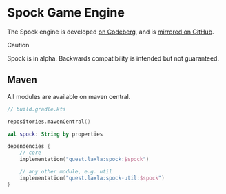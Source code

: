 # Spock Game Engine

The Spock engine is developed [on Codeberg](https://codeberg.org/Laxystem/Spock), and is [mirrored on GitHub](https://GitHub.com/Laxystem/Spock).

> [!CAUTION]
> Spock is in alpha.
> Backwards compatibility is intended but not guaranteed.

## Maven

All modules are available on maven central.

<!-- TODO: support snapshot repo, separate release.yml to pages and publish jobs and move maven central secrets to another env -->

```kotlin
// build.gradle.kts

repositories.mavenCentral()

val spock: String by properties

dependencies {
	// core
	implementation("quest.laxla:spock:$spock")

	// any other module, e.g. util
	implementation("quest.laxla:spock-util:$spock")
}
```
